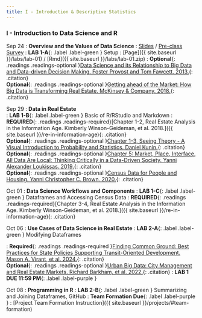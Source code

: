 ```yaml
---
title: I - Introduction & Descriptive Statistics
---
```


<h3 style="font-weight: bold;">I - Introduction to Data Science and R</h3>


Sep 24
: **Overview and the Values of Data Science**
  : [Slides](#) / [Pre-class Survey](https://forms.gle/oRHQNRiwjcsaUbLQ7)
: **LAB 1-A**{: .label .label-green } Setup
  : [Page]({{ site.baseurl }}/labs/lab-01) / [Rmd]({{ site.baseurl }}/labs/lab-01.zip)
: **Optional**{: .readings .readings-optional }[Data Science and its Relationship to Big Data and Data-driven Decision Making. Foster Provost and Tom Fawcett. 2013.](https://www.liebertpub.com/doi/full/10.1089/big.2013.1508){: .citation} <br>
**Optional**{: .readings .readings-optional }[Getting ahead of the Market: How Big Data is Transforming Real Estate. McKinsey & Company. 2018.](https://www.mckinsey.com/~/media/McKinsey/Industries/Capital%20Projects%20and%20Infrastructure/Our%20Insights/Getting%20ahead%20of%20the%20market%20How%20big%20data%20is%20transforming%20real%20estate/Getting-ahead-of-the-market-How-big-data-is-transforming-real-estate.pdf){: .citation}


Sep 29
: **Data in Real Estate**  
: **LAB 1-B**{: .label .label-green } Basic of R/RStudio and Markdown 
: **REQUIRED**{: .readings .readings-required}[Chapter 1-2, Real Estate Analysis in the Information Age. Kimberly Winson-Geideman, et al. 2018.]({{ site.baseurl }}/re-in-information-age){: .citation}  <br>
**Optional**{: .readings .readings-optional }[Chapter 1-3, Seeing Theory - A Visual Introduction to Probability and Statistics. Daniel Kunin.](https://seeing-theory.brown.edu){: .citation}  <br>
**Optional**{: .readings .readings-optional }[Chapter 5: Market, Place, Interface, All Data Are Local: Thinking Critically in a Data-Driven Society. Yanni Alexander Loukissas. 2019.](https://direct.mit.edu/books/oa-monograph/4323/chapter-standard/181052/Market-Place-Interface){: .citation} <br>
**Optional**{: .readings .readings-optional }[Census Data for People and Housing. Yanni Christopher C. Brown. 2020.](){: .citation} 

Oct 01
: **Data Science Workflows and Components**
: **LAB 1-C**{: .label .label-green } Dataframes and Accessing Census Data
: **REQUIRED**{: .readings .readings-required}[Chapter 3-4, Real Estate Analysis in the Information Age. Kimberly Winson-Geideman, et al. 2018.]({{ site.baseurl }}/re-in-information-age){: .citation}  


Oct 06
: **Use Cases of Data Science in Real Estate**
: **LAB 2-A**{: .label .label-green } Modifying Dataframes
  <!--: [Page]({{ site.baseurl }}/labs/lab-02) / [Rmd]({{ site.baseurl }}/labs/lab-02.Rmd)-->
: **Required**{: .readings .readings-required }[Finding Common Ground: Best Practices for State Policies Supporting Transit-Oriented Development. Mason A. Virant, et al. 2024.](https://wcrer.be.uw.edu/2024/03/22/tod-report-finding-common-ground/){: .citation} <br>
**Optional**{: .readings .readings-optional }[Urban Big Data: City Management and Real Estate Markets. Richard Barkham, et al. 2022.](){: .citation} 
: **LAB 1 DUE 11:59 PM**{: .label .label-purple }

Oct 08
: **Programming in R**
: **LAB 2-B**{: .label .label-green } Summarizing and Joining Dataframes, GitHub
: **Team Formation Due**{: .label .label-purple }
  : [Project Team Formation Instruction]({{ site.baseurl }}/projects/#team-formation)










